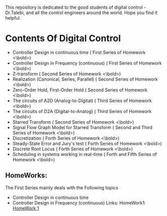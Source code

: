 This repository is dedicated to the good students of digital control - Dr.Talebi, and all the control engineers around the world. Hope you find it helpful.
# Contents Of Digital Control
- Controller Design in continuous time (<bold> First Series of Homework <\bold>)
- Controller Design in Frequency (continuous) (<bold> First Series of Homework <\bold>)
- Z-transform (<bold> Second Series of Homework <\bold>)
- Realization (Canonical, Series, Parallel) (<bold> Second Series of Homework <\bold>)
- Zero-Order Hold, First-Order Hold (<bold> Second Series of Homework <\bold>)
- The circuits of A2D (Analog-to-Digital) (<bold> Third Series of Homework <\bold>)
- The circuits of D2A (Digital-to-Analog) (<bold> Third Series of Homework <\bold>)
- Starred Transform (<bold> Second Series of Homework <\bold>)
- Signal Flow Graph Model for Starred Transform (<bold> Second and Third Series of Homework <\bold>)
- Discretization (<bold> Forth Series of Homework <\bold>)
- Steady-State Error and Jury's test (<bold> Forth Series of Homework <\bold>)
- Discrete Root Locus (<bold> Forth Series of Homework <\bold>)
- Scheduling in systems working in real-time (<bold> Forth and Fifth Series of Homework <\bold>)

## HomeWorks:
The First Series mainly deals with the Following topics
- Controller Design in continuous time 
- Controller Design in Frequency (continuous)
Links:
HomeWork1:
[HomeWork 1](https://raw.githubusercontent.com/RezaShahriariBenny/Digital-Control-Homework-TEMPLATE/main/1-%20First%20Series/%D8%AA%D9%85%D8%B1%DB%8C%D9%86%20%D8%B3%D8%B1%DB%8C%20%D8%A7%D9%88%D9%84/main.pdf)


